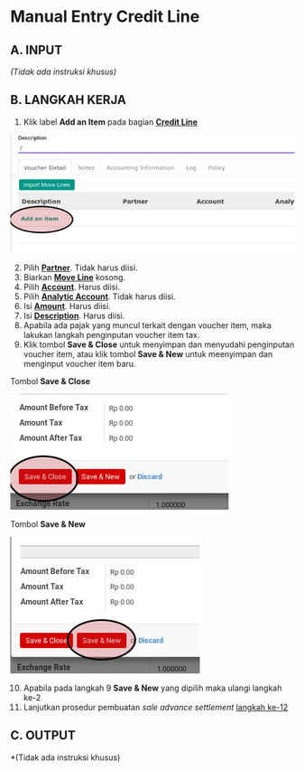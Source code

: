 # Manual Entry Credit Line

## A. INPUT

*(Tidak ada instruksi khusus)*

## B. LANGKAH KERJA

1. Klik label **Add an Item** pada bagian **[Credit Line](./penjelasan.md#bagian-credit-line)**

![](../../img/sale-advance-settlement/tombol-add-item.png)

2. Pilih **[Partner](./penjelasan.md#field-credit-line-partner)**. Tidak harus diisi.
3. Biarkan **[Move Line](./penjelasan.md#field-credit-line-move-line)** kosong.
4. Pilih **[Account](./penjelasan.md#field-credit-line-account)**. Harus diisi.
5. Pilih **[Analytic Account](./penjelasan.md#field-credit-line-aa)**. Tidak harus diisi.
6. Isi **[Amount](./penjelasan.md#field-credit-line-amount)**. Harus diisi.
7. Isi **[Description](./penjelasan.md#field-credit-line-decsription)**. Harus diisi.
8. Apabila ada pajak yang muncul terkait dengan voucher item, maka lakukan langkah
penginputan voucher item tax.
9. Klik tombol **Save & Close** untuk menyimpan dan menyudahi penginputan voucher item, atau
klik tombol **Save & New** untuk meenyimpan dan menginput voucher item baru.

Tombol **Save & Close**

![](../../img/sale-advance-settlement/tombol-save-close.png)

Tombol **Save & New**

![](../../img/sale-advance-settlement/tombol-save-new.png)

10. Apabila pada langkah 9 **Save & New** yang dipilih maka ulangi langkah ke-2
11. Lanjutkan prosedur pembuatan *sale advance settlement* [langkah ke-12](./membuat.md#langkah-12)

## C. OUTPUT

*(Tidak ada instruksi khusus)

